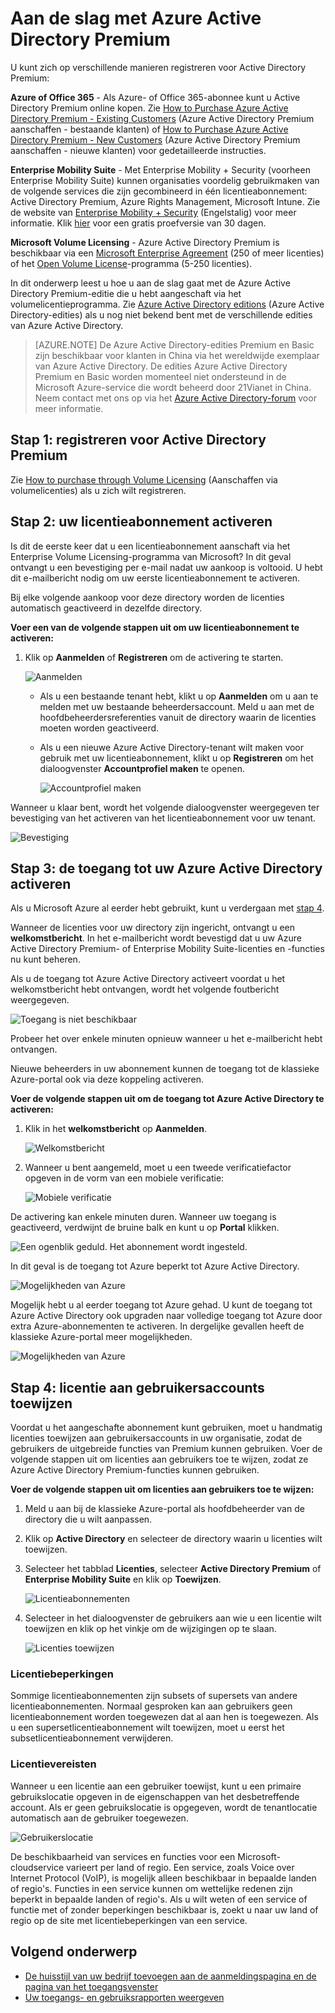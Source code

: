 <properties
    pageTitle="Aan de slag met Azure Active Directory Premium"
    description="In dit onderwerp wordt beschreven hoe u zich kunt registreren voor de Azure Active Directory Premium-editie via de website voor volumelicenties."
    services="active-directory"
    documentationCenter=""
    authors="markusvi"
    manager="femila" 
    editor=""/>

<tags
    ms.service="active-directory"
    ms.workload="infrastructure-services"
    ms.tgt_pltfrm="na"
    ms.devlang="na"
    ms.topic="get-started-article"
    ms.date="08/16/2016"
    ms.author="markvi"/>


# Aan de slag met Azure Active Directory Premium


U kunt zich op verschillende manieren registreren voor Active Directory Premium: 

**Azure of Office 365** - Als Azure- of Office 365-abonnee kunt u Active Directory Premium online kopen. Zie [How to Purchase Azure Active Directory Premium - Existing Customers](https://channel9.msdn.com/Series/Azure-Active-Directory-Videos-Demos/How-to-Purchase-Azure-Active-Directory-Premium-Existing-Customer) (Azure Active Directory Premium aanschaffen - bestaande klanten) of [How to Purchase Azure Active Directory Premium - New Customers](https://channel9.msdn.com/Series/Azure-Active-Directory-Videos-Demos/How-to-Purchase-Azure-Active-Directory-Premium-New-Customers) (Azure Active Directory Premium aanschaffen - nieuwe klanten) voor gedetailleerde instructies.  

**Enterprise Mobility Suite** - Met Enterprise Mobility + Security (voorheen Enterprise Mobility Suite) kunnen organisaties voordelig gebruikmaken van de volgende services die zijn gecombineerd in één licentieabonnement: Active Directory Premium, Azure Rights Management, Microsoft Intune. Zie de website van [Enterprise Mobility + Security](https://www.microsoft.com/en-us/server-cloud/enterprise-mobility/overview.aspx) (Engelstalig) voor meer informatie. Klik [hier](https://portal.office.com/Signup/Signup.aspx?OfferId=2E63A04D-BE0B-4A0F-A8CF-407C1C299221&dl=EMS&ali=1#0) voor een gratis proefversie van 30 dagen.


**Microsoft Volume Licensing** - Azure Active Directory Premium is beschikbaar via een [Microsoft Enterprise Agreement](https://www.microsoft.com/en-us/licensing/licensing-programs/enterprise.aspx) (250 of meer licenties) of het [Open Volume License](https://www.microsoft.com/en-us/licensing/licensing-programs/open-license.aspx)-programma (5-250 licenties).


In dit onderwerp leest u hoe u aan de slag gaat met de Azure Active Directory Premium-editie die u hebt aangeschaft via het volumelicentieprogramma. Zie [Azure Active Directory editions](active-directory-editions.md) (Azure Active Directory-edities) als u nog niet bekend bent met de verschillende edities van Azure Active Directory.  

> [AZURE.NOTE]
De Azure Active Directory-edities Premium en Basic zijn beschikbaar voor klanten in China via het wereldwijde exemplaar van Azure Active Directory. De edities Azure Active Directory Premium en Basic worden momenteel niet ondersteund in de Microsoft Azure-service die wordt beheerd door 21Vianet in China. Neem contact met ons op via het [Azure Active Directory-forum](https://feedback.azure.com/forums/169401-azure-active-directory/) voor meer informatie.




## Stap 1: registreren voor Active Directory Premium

Zie [How to purchase through Volume Licensing](http://www.microsoft.com/en-us/licensing/how-to-buy/how-to-buy.aspx) (Aanschaffen via volumelicenties) als u zich wilt registreren.



## Stap 2: uw licentieabonnement activeren

Is dit de eerste keer dat u een  licentieabonnement aanschaft via het Enterprise Volume Licensing-programma van Microsoft?
In dit geval ontvangt u een bevestiging per e-mail nadat uw aankoop is voltooid.
U hebt dit e-mailbericht nodig om uw eerste licentieabonnement te activeren.

Bij elke volgende aankoop voor deze directory worden de licenties automatisch geactiveerd in dezelfde directory.



**Voer een van de volgende stappen uit om uw licentieabonnement te activeren:**


1. Klik op **Aanmelden** of **Registreren** om de activering te starten.

    ![Aanmelden][1]



    - Als u een bestaande tenant hebt, klikt u op **Aanmelden** om u aan te melden met uw bestaande beheerdersaccount. Meld u aan met de hoofdbeheerdersreferenties vanuit de directory waarin de licenties moeten worden geactiveerd.

    - Als u een nieuwe Azure Active Directory-tenant wilt maken voor gebruik met uw licentieabonnement, klikt u op **Registreren** om het dialoogvenster **Accountprofiel maken** te openen.

        ![Accountprofiel maken][2]

Wanneer u klaar bent, wordt het volgende dialoogvenster weergegeven ter bevestiging van het activeren van het licentieabonnement voor uw tenant.

![Bevestiging][3]

## Stap 3: de toegang tot uw Azure Active Directory activeren

Als u Microsoft Azure al eerder hebt gebruikt, kunt u verdergaan met [stap 4](#step-4-assign-license-to-user-accounts). 

Wanneer de licenties voor uw directory zijn ingericht, ontvangt u een **welkomstbericht**. In het e-mailbericht wordt bevestigd dat u uw Azure Active Directory Premium- of Enterprise Mobility Suite-licenties en -functies nu kunt beheren. 

Als u de toegang tot Azure Active Directory activeert voordat u het welkomstbericht hebt ontvangen, wordt het volgende foutbericht weergegeven. 

![Toegang is niet beschikbaar][9]

Probeer het over enkele minuten opnieuw wanneer u het e-mailbericht hebt ontvangen.

Nieuwe beheerders in uw abonnement kunnen de toegang tot de klassieke Azure-portal ook via deze koppeling activeren.






**Voer de volgende stappen uit om de toegang tot Azure Active Directory te activeren:**

1. Klik in het **welkomstbericht** op **Aanmelden**. 
    
    ![Welkomstbericht][4]

2. Wanneer u bent aangemeld, moet u een tweede verificatiefactor opgeven in de vorm van een mobiele verificatie:

    ![Mobiele verificatie][5]

De activering kan enkele minuten duren. Wanneer uw toegang is geactiveerd, verdwijnt de bruine balk en kunt u op **Portal** klikken.

![Een ogenblik geduld. Het abonnement wordt ingesteld.][6]

In dit geval is de toegang tot Azure beperkt tot Azure Active Directory.

![Mogelijkheden van Azure][7]

Mogelijk hebt u al eerder toegang tot Azure gehad. U kunt de toegang tot Azure Active Directory ook upgraden naar volledige toegang tot Azure door extra Azure-abonnementen te activeren. In dergelijke gevallen heeft de klassieke Azure-portal meer mogelijkheden.

![Mogelijkheden van Azure][8]



## Stap 4: licentie aan gebruikersaccounts toewijzen

Voordat u het aangeschafte abonnement kunt gebruiken, moet u handmatig licenties toewijzen aan gebruikersaccounts in uw organisatie, zodat de gebruikers de uitgebreide functies van Premium kunnen gebruiken. Voer de volgende stappen uit om licenties aan gebruikers toe te wijzen, zodat ze Azure Active Directory Premium-functies kunnen gebruiken.

**Voer de volgende stappen uit om licenties aan gebruikers toe te wijzen:**

1. Meld u aan bij de klassieke Azure-portal als hoofdbeheerder van de directory die u wilt aanpassen.
2. Klik op **Active Directory** en selecteer de directory waarin u licenties wilt toewijzen.
3. Selecteer het tabblad **Licenties**, selecteer **Active Directory Premium** of **Enterprise Mobility Suite** en klik op **Toewijzen**.

    ![Licentieabonnementen][10]

4. Selecteer in het dialoogvenster de gebruikers aan wie u een licentie wilt toewijzen en klik op het vinkje om de wijzigingen op te slaan.

    ![Licenties toewijzen][11]

### Licentiebeperkingen

Sommige licentieabonnementen zijn subsets of supersets van andere licentieabonnementen. Normaal gesproken kan aan gebruikers geen licentieabonnement worden toegewezen dat al aan hen is toegewezen. Als u een supersetlicentieabonnement wilt toewijzen, moet u eerst het subsetlicentieabonnement verwijderen.

### Licentievereisten

Wanneer u een licentie aan een gebruiker toewijst, kunt u een primaire gebruikslocatie opgeven in de eigenschappen van het desbetreffende account. Als er geen gebruikslocatie is opgegeven, wordt de tenantlocatie automatisch aan de gebruiker toegewezen.

![Gebruikerslocatie][12]

De beschikbaarheid van services en functies voor een Microsoft-cloudservice varieert per land of regio. Een service, zoals Voice over Internet Protocol (VoIP), is mogelijk alleen beschikbaar in bepaalde landen of regio's. Functies in een service kunnen om wettelijke redenen zijn beperkt in bepaalde landen of regio's. Als u wilt weten of een service of functie met of zonder beperkingen beschikbaar is, zoekt u naar uw land of regio op de site met licentiebeperkingen van een service.

## Volgend onderwerp

- [De huisstijl van uw bedrijf toevoegen aan de aanmeldingspagina en de pagina van het toegangsvenster](active-directory-add-company-branding.md)
- [Uw toegangs- en gebruiksrapporten weergeven](active-directory-view-access-usage-reports.md)

<!--Image references-->
[1]: ./media/active-directory-get-started-premium/MOLSEmail.png
[2]: ./media/active-directory-get-started-premium/MOLSAccountProfile.png
[3]: ./media/active-directory-get-started-premium/MOLSThankYou.png
[4]: ./media/active-directory-get-started-premium/AADEmail.png
[5]: ./media/active-directory-get-started-premium/SignUppage.png
[6]: ./media/active-directory-get-started-premium/Subscriptionspage.png
[7]: ./media/active-directory-get-started-premium/Premiuminportal.png
[8]: ./media/active-directory-get-started-premium/Premiuminportal_large.png
[9]: ./media/active-directory-get-started-premium/Signuppage_oops.png
[10]: ./media/active-directory-get-started-premium/contosolicenseplan.png
[11]: ./media/active-directory-get-started-premium/Assignlicensespicker.png
[12]: ./media/active-directory-get-started-premium/Usagelocation.png



<!--HONumber=Sep16_HO3-->


